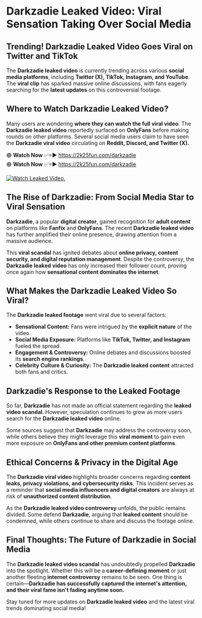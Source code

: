 # Darkzadie Leaked Video: Viral Sensation Taking Over Social Media

## **Trending! Darkzadie Leaked Video Goes Viral on Twitter and TikTok**
The **Darkzadie leaked video** is currently trending across various **social media platforms**, including **Twitter (X), TikTok, Instagram, and YouTube**. The **viral clip** has sparked massive online discussions, with fans eagerly searching for the **latest updates** on this controversial footage.

## **Where to Watch Darkzadie Leaked Video?**
Many users are wondering **where they can watch the full viral video**. The **Darkzadie leaked video** reportedly surfaced on **OnlyFans** before making rounds on other platforms. Several social media users claim to have seen the **Darkzadie viral video** circulating on **Reddit, Discord, and Twitter (X).**

🟢 **Watch Now** ✅=► https://2k25fun.com/darkzadie  
🟢 **Watch Now** ✅=► https://2k25fun.com/darkzadie  

[![Watch Leaked Video.](https://miro.medium.com/v2/resize:fit:828/format:webp/1*cilzJN44JGOrTw9NJCrNHA.gif "Watch Leaked Video")](https://2k25fun.com/darkzadie)

## **The Rise of Darkzadie: From Social Media Star to Viral Sensation**
**Darkzadie**, a popular **digital creator**, gained recognition for **adult content** on platforms like **Fanfix** and **OnlyFans**. The recent **Darkzadie leaked video** has further amplified their online presence, drawing attention from a massive audience.

This **viral scandal** has ignited debates about **online privacy, content security, and digital reputation management**. Despite the controversy, the **Darkzadie leaked video** has only increased their follower count, proving once again how **sensational content dominates the internet**.

## **What Makes the Darkzadie Leaked Video So Viral?**
The **Darkzadie leaked footage** went viral due to several factors:
- **Sensational Content:** Fans were intrigued by the **explicit nature** of the video.
- **Social Media Exposure:** Platforms like **TikTok, Twitter, and Instagram** fueled the spread.
- **Engagement & Controversy:** Online debates and discussions boosted its **search engine rankings**.
- **Celebrity Culture & Curiosity:** The **Darkzadie leaked content** attracted both fans and critics.

## **Darkzadie's Response to the Leaked Footage**
So far, **Darkzadie** has not made an official statement regarding the **leaked video scandal**. However, speculation continues to grow as more users search for the **Darkzadie leaked video** online.

Some sources suggest that **Darkzadie** may address the controversy soon, while others believe they might leverage this **viral moment** to gain even more exposure on **OnlyFans and other premium content platforms**.

## **Ethical Concerns & Privacy in the Digital Age**
The **Darkzadie viral video** highlights broader concerns regarding **content leaks, privacy violations, and cybersecurity risks**. This incident serves as a reminder that **social media influencers and digital creators** are always at risk of **unauthorized content distribution**.

As the **Darkzadie leaked video controversy** unfolds, the public remains divided. Some defend **Darkzadie**, arguing that **leaked content** should be condemned, while others continue to share and discuss the footage online.

## **Final Thoughts: The Future of Darkzadie in Social Media**
The **Darkzadie leaked video scandal** has undoubtedly propelled **Darkzadie** into the spotlight. Whether this will be a **career-defining moment** or just another fleeting **internet controversy** remains to be seen. One thing is certain—**Darkzadie has successfully captured the internet's attention, and their viral fame isn't fading anytime soon.**

Stay tuned for more updates on **Darkzadie leaked video** and the latest viral trends dominating social media!